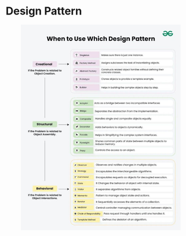 # Design Pattern

<figure><img src="../.gitbook/assets/image.png" alt=""><figcaption></figcaption></figure>
